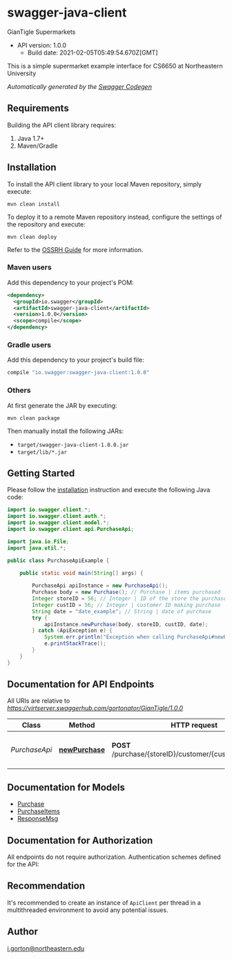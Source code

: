 # swagger-java-client

GianTigle Supermarkets
- API version: 1.0.0
  - Build date: 2021-02-05T05:49:54.670Z[GMT]

This is a simple supermarket example interface for CS6650 at Northeastern University 


*Automatically generated by the [Swagger Codegen](https://github.com/swagger-api/swagger-codegen)*


## Requirements

Building the API client library requires:
1. Java 1.7+
2. Maven/Gradle

## Installation

To install the API client library to your local Maven repository, simply execute:

```shell
mvn clean install
```

To deploy it to a remote Maven repository instead, configure the settings of the repository and execute:

```shell
mvn clean deploy
```

Refer to the [OSSRH Guide](http://central.sonatype.org/pages/ossrh-guide.html) for more information.

### Maven users

Add this dependency to your project's POM:

```xml
<dependency>
  <groupId>io.swagger</groupId>
  <artifactId>swagger-java-client</artifactId>
  <version>1.0.0</version>
  <scope>compile</scope>
</dependency>
```

### Gradle users

Add this dependency to your project's build file:

```groovy
compile "io.swagger:swagger-java-client:1.0.0"
```

### Others

At first generate the JAR by executing:

```shell
mvn clean package
```

Then manually install the following JARs:

* `target/swagger-java-client-1.0.0.jar`
* `target/lib/*.jar`

## Getting Started

Please follow the [installation](#installation) instruction and execute the following Java code:

```java
import io.swagger.client.*;
import io.swagger.client.auth.*;
import io.swagger.client.model.*;
import io.swagger.client.api.PurchaseApi;

import java.io.File;
import java.util.*;

public class PurchaseApiExample {

    public static void main(String[] args) {
        
        PurchaseApi apiInstance = new PurchaseApi();
        Purchase body = new Purchase(); // Purchase | items purchased
        Integer storeID = 56; // Integer | ID of the store the purchase takes place at
        Integer custID = 56; // Integer | customer ID making purchase
        String date = "date_example"; // String | date of purchase
        try {
            apiInstance.newPurchase(body, storeID, custID, date);
        } catch (ApiException e) {
            System.err.println("Exception when calling PurchaseApi#newPurchase");
            e.printStackTrace();
        }
    }
}
```

## Documentation for API Endpoints

All URIs are relative to *https://virtserver.swaggerhub.com/gortonator/GianTigle/1.0.0*

Class | Method | HTTP request | Description
------------ | ------------- | ------------- | -------------
*PurchaseApi* | [**newPurchase**](docs/PurchaseApi.md#newPurchase) | **POST** /purchase/{storeID}/customer/{custID}/date/{date} | A customer purchase from a store

## Documentation for Models

 - [Purchase](docs/Purchase.md)
 - [PurchaseItems](docs/PurchaseItems.md)
 - [ResponseMsg](docs/ResponseMsg.md)

## Documentation for Authorization

All endpoints do not require authorization.
Authentication schemes defined for the API:

## Recommendation

It's recommended to create an instance of `ApiClient` per thread in a multithreaded environment to avoid any potential issues.

## Author

i.gorton@northeastern.edu
